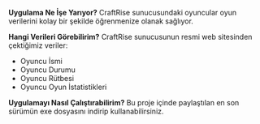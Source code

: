 **Uygulama Ne İşe Yarıyor?**
CraftRise sunucusundaki oyuncular oyun verilerini kolay bir şekilde öğrenmenize olanak sağlıyor.

**Hangi Verileri Görebilirim?**
CraftRise sunucusunun resmi web sitesinden çektiğimiz veriler:
- Oyuncu İsmi
- Oyuncu Durumu
- Oyuncu Rütbesi
- Oyuncu Oyun İstatistikleri

**Uygulamayı Nasıl Çalıştırabilirim?**
Bu proje içinde paylaştılan en son sürümün exe dosyasını indirip kullanabilirsiniz.
